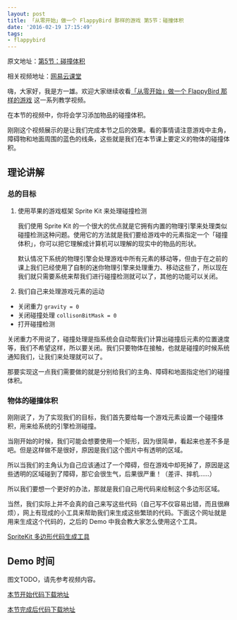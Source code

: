 ```yaml
---
layout: post
title: 「从零开始」做一个 FlappyBird 那样的游戏 第5节：碰撞体积
date: '2016-02-19 17:15:49'
tags:
- flappybird
---
```



原文地址：[第5节：碰撞体积](http://iOSinit.com/flappybird-05)

相关视频地址：[网易云课堂](http://study.163.com/course/introduction/1685005.htm)

嗨，大家好，我是方一雄。欢迎大家继续收看[「从零开始」做一个 FlappyBird 那样的游戏](http://study.163.com/course/introduction/1685005.htm) 这一系列教学视频。

在本节的视频中，你将会学习添加物品的碰撞体积。


刚刚这个视频展示的是让我们完成本节之后的效果。看的事情请注意游戏中主角，障碍物和地面周围的蓝色的线条，这些就是我们在本节课上要定义的物体的碰撞体积。

## 理论讲解

### 总的目标

1. 使用苹果的游戏框架 Sprite Kit 来处理碰撞检测

	我们使用 Sprite Kit 的一个很大的优点就是它拥有内置的物理引擎来处理类似碰撞检测这种问题。使用它的方法就是我们要给游戏中的元素指定一个「碰撞体积」，你可以把它理解成计算机可以理解的现实中的物品的形状。
	
	默认情况下系统的物理引擎会处理游戏中所有元素的移动等，但由于在之前的课上我们已经使用了自制的迷你物理引擎来处理重力、移动这些了，所以现在我们就只需要系统来帮我们进行碰撞检测就可以了，其他的功能可以关闭。

2. 我们自己来处理游戏元素的运动

 - 关闭重力 `gravity = 0`
 - 关闭碰撞处理 `collisonBitMask = 0`
 - 打开碰撞检测

 
 关闭重力不用说了，碰撞处理是指系统会自动帮我们计算出碰撞后元素的位置速度等，我们不希望这样，所以要关闭。我们只要物体在接触，也就是碰撞的时候系统通知我们，让我们来处理就可以了。

 那要实现这一点我们需要做的就是分别给我们的主角、障碍和地面指定他们的碰撞体积。

### 物体的碰撞体积

刚刚说了，为了实现我们的目标，我们首先要给每一个游戏元素设置一个碰撞体积，用来给系统的引擎检测碰撞。

当刚开始的时候，我们可能会想要使用一个矩形，因为很简单，看起来也差不多是吧。但是这样做不是很好，原因是我们这个图片中有透明的区域。

所以当我们的主角认为自己应该通过了一个障碍，但在游戏中却死掉了，原因是这些透明的区域碰到了障碍，那它会很生气，后果很严重！（差评、摔机……）

所以我们要想一个更好的办法，那就是我们自己用代码来绘制这个多边形区域。

当然，我们实际上并不会真的自己来写这些代码（自己写不仅容易出错，而且很麻烦），网上有现成的小工具来帮助我们来生成这些繁琐的代码。下面这个网址就是用来生成这个代码的，之后的 Demo 中我会教大家怎么使用这个工具。

[SpriteKit 多边形代码生成工具](http://stackoverflow.com/questions/19040144/spritekits-skphysicsbody-with-polygon-helper-tool)

## Demo 时间

图文TODO，请先参考视频内容。

[本节开始代码下载地址](https://github.com/FangYiXiong/FlappyZoe/archive/part4-challenge-finished.zip)

[本节完成后代码下载地址](https://github.com/FangYiXiong/FlappyZoe/archive/part-5-finished.zip)

